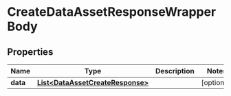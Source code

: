 

# CreateDataAssetResponseWrapperBody


## Properties

Name | Type | Description | Notes
------------ | ------------- | ------------- | -------------
**data** | [**List&lt;DataAssetCreateResponse&gt;**](DataAssetCreateResponse.md) |  |  [optional]



